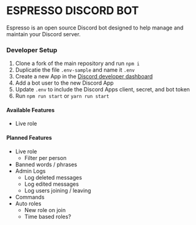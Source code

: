 # ESPRESSO DISCORD BOT

Espresso is an open source Discord bot designed to help manage and maintain your Discord server.

### Developer Setup

1. Clone a fork of the main repository and run `npm i`
2. Duplicatie the file `.env-sample` and name it `.env`
3. Create a new App in the [Discord developer dashboard](https://discordapp.com/developers/applications/me "Discord developer dashboard")
4. Add a bot user to the new Discord App
5. Update `.env` to include the Discord Apps client, secret, and bot token
6. Run `npm run start` or `yarn run start`

#### Available Features

*  Live role

#### Planned Features

*  Live role
   *  Filter per person
*  Banned words / phrases
*  Admin Logs
   *  Log deleted messages
   *  Log edited messages
   *  Log users joining / leaving
*  Commands
*  Auto roles
   *  New role on join
   *  Time based roles?
